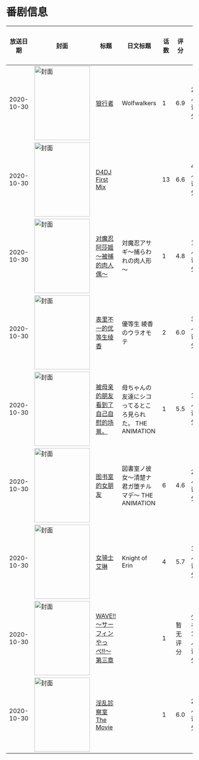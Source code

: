 # 番剧信息

|放送日期|封面|标题|日文标题|话数|评分|评分人数|
|---|---|---|---|---|---|---|
|2020-10-30|<img src="//lain.bgm.tv/pic/cover/c/56/68/211780_q5KCo.jpg" alt="封面" style="width:150px;height:200px;object-fit:cover;">|[狼行者](https://bangumi.tv/subject/211780)|Wolfwalkers|1|6.9|205人评分|
|2020-10-30|<img src="//lain.bgm.tv/pic/cover/c/ec/3c/299372_YwVvM.jpg" alt="封面" style="width:150px;height:200px;object-fit:cover;">|[D4DJ First Mix](https://bangumi.tv/subject/299372)||13|6.6|404人评分|
|2020-10-30|<img src="/img/no_icon_subject.png" alt="封面" style="width:150px;height:200px;object-fit:cover;">|[对魔忍阿莎姬～被捕的肉人偶～](https://bangumi.tv/subject/317956)|対魔忍アサギ～捕らわれの肉人形～|1|4.8|104人评分|
|2020-10-30|<img src="/img/no_icon_subject.png" alt="封面" style="width:150px;height:200px;object-fit:cover;">|[表里不一的优等生绫香](https://bangumi.tv/subject/317964)|優等生 綾香のウラオモテ|2|6.0|307人评分|
|2020-10-30|<img src="/img/no_icon_subject.png" alt="封面" style="width:150px;height:200px;object-fit:cover;">|[被母亲的朋友看到了自己自慰的场景。](https://bangumi.tv/subject/317965)|母ちゃんの友達にシコってるところ見られた。 THE ANIMATION|1|5.5|142人评分|
|2020-10-30|<img src="/img/no_icon_subject.png" alt="封面" style="width:150px;height:200px;object-fit:cover;">|[图书室的女朋友](https://bangumi.tv/subject/317969)|図書室ノ彼女～清楚ナ君ガ堕チルマデ～ THE ANIMATION|6|4.6|289人评分|
|2020-10-30|<img src="/img/no_icon_subject.png" alt="封面" style="width:150px;height:200px;object-fit:cover;">|[女骑士艾琳](https://bangumi.tv/subject/317970)|Knight of Erin|4|5.7|188人评分|
|2020-10-30|<img src="//lain.bgm.tv/pic/cover/c/d6/ae/320822_S7sot.jpg" alt="封面" style="width:150px;height:200px;object-fit:cover;">|[WAVE!!～サーフィンやっぺ!!～ 第三章](https://bangumi.tv/subject/320822)||1|暂无评分|少于10人评分|
|2020-10-30|<img src="/img/no_icon_subject.png" alt="封面" style="width:150px;height:200px;object-fit:cover;">|[淫乱診察室 The Movie](https://bangumi.tv/subject/325881)||1|6.0|26人评分|
